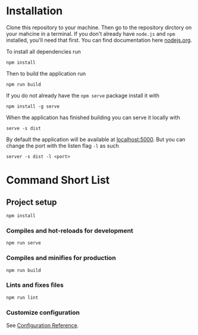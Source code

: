 # Installation
Clone this repository to your machine.
Then go to the repository dirctory on your mahcine in a terminal.
If you don't already have `node.js` and `npm` installed, you'll need that first. You can find documentation here [nodejs.org](nodejs.org).

To install all dependencies run
```
npm install
```
Then to build the application run
```
npm run build
```
If you do not already have the `npm serve` package install it with
```
npm install -g serve
```
When the application has finished building you can serve it locally with
```
serve -s dist
```
By default the application will be available at [localhost:5000](http://localhost:5000/).
But you can change the port with the listen flag `-l` as such
```
server -s dist -l <port>
```

# Command Short List

## Project setup
```
npm install
```

### Compiles and hot-reloads for development
```
npm run serve
```

### Compiles and minifies for production
```
npm run build
```

### Lints and fixes files
```
npm run lint
```

### Customize configuration
See [Configuration Reference](https://cli.vuejs.org/config/).
